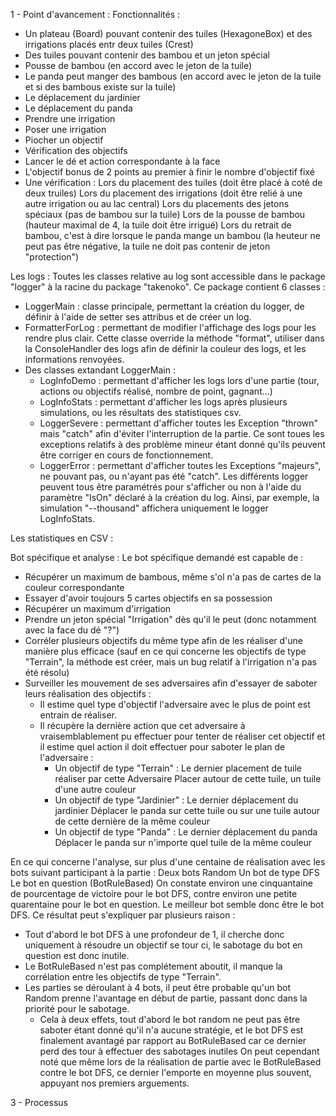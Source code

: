 1 - Point d'avancement :
Fonctionnalités : 
- Un plateau (Board) pouvant contenir des tuiles (HexagoneBox) et des irrigations placés entr deux tuiles (Crest)
- Des tuiles pouvant contenir des bambou et un jeton spécial
- Pousse de bambou (en accord avec le jeton de la tuile)
- Le panda peut manger des bambous (en accord avec le jeton de la tuile et si des bambous existe sur la tuile)
- Le déplacement du jardinier
- Le déplacement du panda
- Prendre une irrigation
- Poser une irrigation
- Piocher un objectif
- Vérification des objectifs
- Lancer le dé et action correspondante à la face
- L'objectif bonus de 2 points au premier à finir le nombre d'objectif fixé
- Une vérification :
	Lors du placement des tuiles (doit être placé à coté de deux truiles)
	Lors du placement des irrigations (doit être relié à une autre irrigation ou au lac central)
	Lors du placements des jetons spéciaux (pas de bambou sur la tuile)
	Lors de la pousse de bambou (hauteur maximal de 4, la tuile doit être irrigué)
	Lors du retrait de bambou, c'est à dire lorsque le panda mange un bambou (la heuteur ne peut pas être négative, la tuile ne doit pas contenir de jeton "protection")

Les logs : 
Toutes les classes relative au log sont accessible dans le package "logger" à la racine du package "takenoko".
Ce package contient 6 classes : 
  - LoggerMain : classe principale, permettant la création du logger, de définir à l'aide de setter ses attribus et de créer un log.
  - FormatterForLog : permettant de modifier l'affichage des logs pour les rendre plus clair. Cette classe override la méthode "format", utiliser dans la ConsoleHandler des logs afin de définir la couleur des logs, et les informations renvoyées.
  - Des classes extandant LoggerMain : 
    - LogInfoDemo : permettant d'afficher les logs lors d'une partie (tour, actions ou objectifs réalisé, nombre de point, gagnant...)
    - LogInfoStats : permettant d'afficher les logs après plusieurs simulations, ou les résultats des statistiques csv.
    - LoggerSevere : permettant d'afficher toutes les Exception "thrown" mais "catch" afin d'éviter l'interruption de la partie. Ce sont toues les exceptions relatifs à des problème mineur étant donné qu'ils peuvent être corriger en cours de fonctionnement.
    - LoggerError : permettant d'afficher toutes les Exceptions "majeurs", ne pouvant pas, ou n'ayant pas été "catch".
Les différents logger peuvent tous être paramétrés pour s'afficher ou non à l'aide du paramètre "IsOn" déclaré à la création du log.
Ainsi, par exemple, la simulation "--thousand" affichera uniquement le logger LogInfoStats.

Les statistiques en CSV :

Bot spécifique et analyse :
Le bot spécifique demandé est capable de :
  - Récupérer un maximum de bambous, même s'ol n'a pas de cartes de la couleur correspondante
  - Essayer d'avoir toujours 5 cartes objectifs en sa possession
  - Récupérer un maximum d'irrigation
  - Prendre un jeton spécial "Irrigation" dès qu'il le peut (donc notamment avec la face du dé "?")
  - Corréler plusieurs objectifs du même type afin de les réaliser d'une manière plus efficace (sauf en ce qui concerne les objectifs de type "Terrain", la méthode est créer, mais un bug relatif à l'irrigation n'a pas été résolu)
  - Surveiller les mouvement de ses adversaires afin d'essayer de saboter leurs réalisation des objectifs :
    - Il estime quel type d'objectif l'adversaire avec le plus de point est entrain de réaliser.
    - Il récupère la dernière action que cet adversaire à vraisemblablement pu effectuer pour tenter de réaliser cet objectif et il estime quel action il doit effectuer pour saboter le plan de l'adversaire :
      - Un objectif de type "Terrain" : 
          Le dernier placement de tuile réaliser par cette Adversaire
          Placer autour de cette tuile, un tuile d'une autre couleur
      - Un objectif de type "Jardinier" : 
          Le dernier déplacement du jardinier
          Déplacer le panda sur cette tuile ou sur une tuile autour de cette dernière de la même couleur
      - Un objectif de type "Panda" : 
          Le dernier déplacement du panda
          Déplacer le panda sur n'importe quel tuile de la même couleur

En ce qui concerne l'analyse, sur plus d'une centaine de réalisation avec les bots suivant participant à la partie :
  Deux bots Random
  Un bot de type DFS
  Le bot en question (BotRuleBased)
On constate environ une cinquantaine de pourcentage de victoire pour le bot DFS, contre environ une petite quarentaine pour le bot en question.
Le meilleur bot semble donc être le bot DFS.
Ce résultat peut s'expliquer par plusieurs raison :
  - Tout d'abord le bot DFS à une profondeur de 1, il cherche donc uniquement à résoudre un objectif se tour ci, le sabotage du bot en question est donc inutile.
  - Le BotRuleBased n'est pas complétement aboutit, il manque la corrélation entre les objectifs de type "Terrain".
  - Les parties se déroulant à 4 bots, il peut être probable qu'un bot Random prenne l'avantage en début de partie, passant donc dans la priorité pour le sabotage.
    - Cela à deux effets, tout d'abord le bot random ne peut pas être saboter étant donné qu'il n'a aucune stratégie, et le bot DFS est finalement avantagé par rapport au BotRuleBased car ce dernier perd des tour à effectuer des sabotages inutiles
On peut cependant noté que même lors de la réalisation de partie avec le BotRuleBased contre le bot DFS, ce dernier l'emporte en moyenne plus souvent, appuyant nos premiers arguements.
  
  
  3 - Processus


